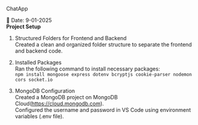 ChatApp  

📅 Date: 9-01-2025  
**Project Setup**  

1) Structured Folders for Frontend and Backend  
Created a clean and organized folder structure to separate the frontend and backend code.  

2) Installed Packages  
Ran the following command to install necessary packages:  
```npm install mongoose express dotenv bcryptjs cookie-parser nodemon cors socket.io```  

3) MongoDB Configuration  
  Created a MongoDB project on MongoDB Cloud(https://cloud.mongodb.com).  
  Configured the username and password in VS Code using environment variables (.env file).  
